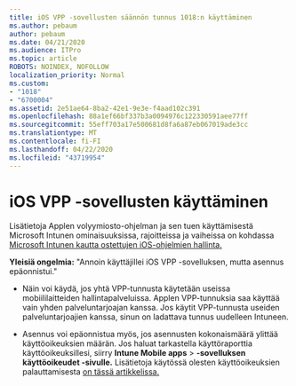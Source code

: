 ```yaml
---
title: iOS VPP -sovellusten säännön tunnus 1018:n käyttäminen
ms.author: pebaum
author: pebaum
ms.date: 04/21/2020
ms.audience: ITPro
ms.topic: article
ROBOTS: NOINDEX, NOFOLLOW
localization_priority: Normal
ms.custom:
- "1018"
- "6700004"
ms.assetid: 2e51ae64-8ba2-42e1-9e3e-f4aad102c391
ms.openlocfilehash: 88a1ef66bf337b3a0094976c122330591aee77ff
ms.sourcegitcommit: 55eff703a17e500681d8fa6a87eb067019ade3cc
ms.translationtype: MT
ms.contentlocale: fi-FI
ms.lasthandoff: 04/22/2020
ms.locfileid: "43719954"
---
```

# <a name="working-with-ios-vpp-applications"></a>iOS VPP -sovellusten käyttäminen

Lisätietoja Applen volyymiosto-ohjelman ja sen tuen käyttämisestä Microsoft Intunen ominaisuuksissa, rajoitteissa ja vaiheissa on kohdassa [Microsoft Intunen kautta ostettujen iOS-ohjelmien hallinta.](https://docs.microsoft.com/intune/vpp-apps-ios)
  
 **Yleisiä ongelmia:** "Annoin käyttäjillei iOS VPP -sovelluksen, mutta asennus epäonnistui."
  
- Näin voi käydä, jos yhtä VPP-tunnusta käytetään useissa mobiililaitteiden hallintapalveluissa. Applen VPP-tunnuksia saa käyttää vain yhden palveluntarjoajan kanssa. Jos käytit VPP-tunnusta useiden palveluntarjoajien kanssa, sinun on ladattava tunnus uudelleen Intuneen.

- Asennus voi epäonnistua myös, jos asennusten kokonaismäärä ylittää käyttöoikeuksien määrän. Jos haluat tarkastella käyttöraporttia käyttöoikeuksillesi, siirry **Intune Mobile apps** \> **-sovelluksen käyttöoikeudet -sivulle.** Lisätietoja käytössä olesten käyttöoikeuksien palauttamisesta [on tässä artikkelissa.](https://docs.microsoft.com/intune/vpp-apps-ios#revoking-app-licenses-and-deleting-tokens)
